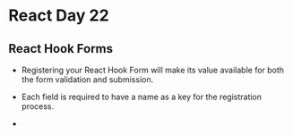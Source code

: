 # React Day 22

## React Hook Forms

- Registering your React Hook Form will make its value available for both the form validation and submission.

- Each field is required to have a name as a key for the registration process.

- 
